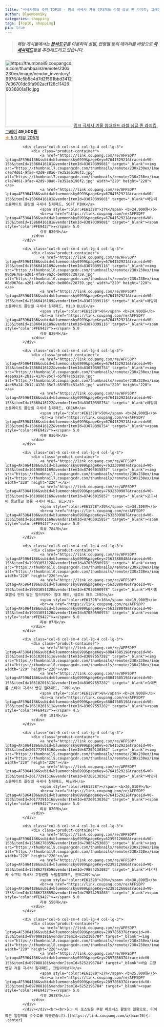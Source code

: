 ```yaml
---
title: "극세사패드 추천 TOP10 - 밍크 극세사 겨울 침대패드 라셀 싱글 퀸 라지킹, 그레이"
author: BlueMoonSky
categories: shopping
tags: [Top10, shopping]
pin: true
---
```


> ##### 해당 게시물에서는 [**분석도구**](https://itemscout.io/)를 이용하여 **성별**, **연령별** 등의 데이터를 바탕으로 [**극세사패드**](https://link.coupang.com/a/baae76)들을 추천해드리고 있습니다.
<div class="container"><div class="row">
            <div class="col-6 col-sm-4 col-lg-4 col-lg-3">
                <div class="product-container">
                    <a href="https://link.coupang.com/re/AFFSDP?lptag=AF5964186&subid=bluemoonsky6999&pageKey=6260167169&traceid=V0-153&itemId=12742235735&vendorItemId=80008624656" target="_blank"><img src="https://thumbnail9.coupangcdn.com/thumbnails/remote/230x230ex/image/vendor_inventory/9976/4c5b5c4d7d2f591bbd34127e36701dc6fa902acf128c114266036801a11c.jpg" alt="https://thumbnail9.coupangcdn.com/thumbnails/remote/230x230ex/image/vendor_inventory/9976/4c5b5c4d7d2f591bbd34127e36701dc6fa902acf128c114266036801a11c.jpg" width="220" height="220"></a>
                    <a href="https://link.coupang.com/re/AFFSDP?lptag=AF5964186&subid=bluemoonsky6999&pageKey=6260167169&traceid=V0-153&itemId=12742235735&vendorItemId=80008624656" target="_blank">밍크 극세사 겨울 침대패드 라셀 싱글 퀸 라지킹, 그레이</a>
                    <span style="color:#E61328"></span> <b>49,500원</b>
                    <br><a href="https://link.coupang.com/re/AFFSDP?lptag=AF5964186&subid=bluemoonsky6999&pageKey=6260167169&traceid=V0-153&itemId=12742235735&vendorItemId=80008624656" target="_blank"><span style="color:#FE9427">★</span> 5.0
                    리뷰 205개</a>
                </div>
            </div>
            
            <div class="col-6 col-sm-4 col-lg-4 col-lg-3">
                <div class="product-container">
                    <a href="https://link.coupang.com/re/AFFSDP?lptag=AF5964186&subid=bluemoonsky6999&pageKey=6764152921&traceid=V0-153&itemId=15860416181&vendorItemId=83070399081" target="_blank"><img src="https://thumbnail7.coupangcdn.com/thumbnails/remote/230x230ex/image/retail/images/2108616124632430-c7e74d61-9fae-42d9-88a6-7e352eb196f2.jpg" alt="https://thumbnail7.coupangcdn.com/thumbnails/remote/230x230ex/image/retail/images/2108616124632430-c7e74d61-9fae-42d9-88a6-7e352eb196f2.jpg" width="220" height="220"></a>
                    <a href="https://link.coupang.com/re/AFFSDP?lptag=AF5964186&subid=bluemoonsky6999&pageKey=6764152921&traceid=V0-153&itemId=15860416181&vendorItemId=83070399081" target="_blank">아망떼 소울메이트 플란넬 극세사 침대패드, SOFT PINK</a>
                    <span style="color:#E61328">27%</span> <b>24,900원</b>
                    <br><a href="https://link.coupang.com/re/AFFSDP?lptag=AF5964186&subid=bluemoonsky6999&pageKey=6764152921&traceid=V0-153&itemId=15860416181&vendorItemId=83070399081" target="_blank"><span style="color:#FE9427">★</span> 5.0
                    리뷰 820개</a>
                </div>
            </div>
            
            <div class="col-6 col-sm-4 col-lg-4 col-lg-3">
                <div class="product-container">
                    <a href="https://link.coupang.com/re/AFFSDP?lptag=AF5964186&subid=bluemoonsky6999&pageKey=6764152921&traceid=V0-153&itemId=15860416189&vendorItemId=83070399116" target="_blank"><img src="https://thumbnail6.coupangcdn.com/thumbnails/remote/230x230ex/image/retail/images/2107202720513036-08d9676a-a201-4fa9-9a2c-be000a728759.jpg" alt="https://thumbnail6.coupangcdn.com/thumbnails/remote/230x230ex/image/retail/images/2107202720513036-08d9676a-a201-4fa9-9a2c-be000a728759.jpg" width="220" height="220"></a>
                    <a href="https://link.coupang.com/re/AFFSDP?lptag=AF5964186&subid=bluemoonsky6999&pageKey=6764152921&traceid=V0-153&itemId=15860416189&vendorItemId=83070399116" target="_blank">아망떼 소울메이트 플란넬 극세사 침대패드, MILD BLUE</a>
                    <span style="color:#E61328">6%</span> <b>24,900원</b>
                    <br><a href="https://link.coupang.com/re/AFFSDP?lptag=AF5964186&subid=bluemoonsky6999&pageKey=6764152921&traceid=V0-153&itemId=15860416189&vendorItemId=83070399116" target="_blank"><span style="color:#FE9427">★</span> 5.0
                    리뷰 820개</a>
                </div>
            </div>
            
            <div class="col-6 col-sm-4 col-lg-4 col-lg-3">
                <div class="product-container">
                    <a href="https://link.coupang.com/re/AFFSDP?lptag=AF5964186&subid=bluemoonsky6999&pageKey=6764152921&traceid=V0-153&itemId=15860416122&vendorItemId=83070398754" target="_blank"><img src="https://thumbnail6.coupangcdn.com/thumbnails/remote/230x230ex/image/retail/images/2108239564230184-4ae69a24-2b12-4170-85c7-65f07ec51a59.jpg" alt="https://thumbnail6.coupangcdn.com/thumbnails/remote/230x230ex/image/retail/images/2108239564230184-4ae69a24-2b12-4170-85c7-65f07ec51a59.jpg" width="220" height="220"></a>
                    <a href="https://link.coupang.com/re/AFFSDP?lptag=AF5964186&subid=bluemoonsky6999&pageKey=6764152921&traceid=V0-153&itemId=15860416122&vendorItemId=83070398754" target="_blank">아망떼 소울메이트 플란넬 극세사 침대패드, CREAM</a>
                    <span style="color:#E61328">50%</span> <b>24,900원</b>
                    <br><a href="https://link.coupang.com/re/AFFSDP?lptag=AF5964186&subid=bluemoonsky6999&pageKey=6764152921&traceid=V0-153&itemId=15860416122&vendorItemId=83070398754" target="_blank"><span style="color:#FE9427">★</span> 5.0
                    리뷰 820개</a>
                </div>
            </div>
            
            <div class="col-6 col-sm-4 col-lg-4 col-lg-3">
                <div class="product-container">
                    <a href="https://link.coupang.com/re/AFFSDP?lptag=AF5964186&subid=bluemoonsky6999&pageKey=7632309907&traceid=V0-153&itemId=16198861169&vendorItemId=87403015857" target="_blank"><img src="https://thumbnail7.coupangcdn.com/thumbnails/remote/230x230ex/image/rs_quotation_api/1pzdtvgp/78b1d68988374b8cb21b7a709293ee54.jpg" alt="https://thumbnail7.coupangcdn.com/thumbnails/remote/230x230ex/image/rs_quotation_api/1pzdtvgp/78b1d68988374b8cb21b7a709293ee54.jpg" width="220" height="220"></a>
                    <a href="https://link.coupang.com/re/AFFSDP?lptag=AF5964186&subid=bluemoonsky6999&pageKey=7632309907&traceid=V0-153&itemId=16198861169&vendorItemId=87403015857" target="_blank">포그나미 몽글몽글 볼륨 극세사 패드, 핑크</a>
                    <span style="color:#E61328">30%</span> <b>34,100원</b>
                    <br><a href="https://link.coupang.com/re/AFFSDP?lptag=AF5964186&subid=bluemoonsky6999&pageKey=7632309907&traceid=V0-153&itemId=16198861169&vendorItemId=87403015857" target="_blank"><span style="color:#FE9427">★</span> 5.0
                    리뷰 784개</a>
                </div>
            </div>
            
            <div class="col-6 col-sm-4 col-lg-4 col-lg-3">
                <div class="product-container">
                    <a href="https://link.coupang.com/re/AFFSDP?lptag=AF5964186&subid=bluemoonsky6999&pageKey=7563388848&traceid=V0-153&itemId=19931051128&vendorItemId=87030590978" target="_blank"><img src="https://thumbnail6.coupangcdn.com/thumbnails/remote/230x230ex/image/vendor_inventory/5707/8207c42bcd7957bb332bde527a61e66fdfc6009db7524267465fa73f9105.jpg" alt="https://thumbnail6.coupangcdn.com/thumbnails/remote/230x230ex/image/vendor_inventory/5707/8207c42bcd7957bb332bde527a61e66fdfc6009db7524267465fa73f9105.jpg" width="220" height="220"></a>
                    <a href="https://link.coupang.com/re/AFFSDP?lptag=AF5964186&subid=bluemoonsky6999&pageKey=7563388848&traceid=V0-153&itemId=19931051128&vendorItemId=87030590978" target="_blank">마샤홈 호텔식 먼지 없는 알러지케어 침대 패드, 셀로브 패드 그레이</a>
                    <span style="color:#E61328">16%</span> <b>19,900원</b>
                    <br><a href="https://link.coupang.com/re/AFFSDP?lptag=AF5964186&subid=bluemoonsky6999&pageKey=7563388848&traceid=V0-153&itemId=19931051128&vendorItemId=87030590978" target="_blank"><span style="color:#FE9427">★</span> 5.0
                    리뷰 87개</a>
                </div>
            </div>
            
            <div class="col-6 col-sm-4 col-lg-4 col-lg-3">
                <div class="product-container">
                    <a href="https://link.coupang.com/re/AFFSDP?lptag=AF5964186&subid=bluemoonsky6999&pageKey=6884760519&traceid=V0-153&itemId=16510201611&vendorItemId=83697557282" target="_blank"><img src="https://thumbnail8.coupangcdn.com/thumbnails/remote/230x230ex/image/rs_quotation_api/etk6qfkn/8350888a114b4bb9b2901ff17d2e3ca5.jpg" alt="https://thumbnail8.coupangcdn.com/thumbnails/remote/230x230ex/image/rs_quotation_api/etk6qfkn/8350888a114b4bb9b2901ff17d2e3ca5.jpg" width="220" height="220"></a>
                    <a href="https://link.coupang.com/re/AFFSDP?lptag=AF5964186&subid=bluemoonsky6999&pageKey=6884760519&traceid=V0-153&itemId=16510201611&vendorItemId=83697557282" target="_blank">슈에뜨룸 스테이 극세사 밴딩 침대패드, 그레이</a>
                    <span style="color:#E61328">6%</span> <b>24,900원</b>
                    <br><a href="https://link.coupang.com/re/AFFSDP?lptag=AF5964186&subid=bluemoonsky6999&pageKey=6884760519&traceid=V0-153&itemId=16510201611&vendorItemId=83697557282" target="_blank"><span style="color:#FE9427">★</span> 4.5
                    리뷰 181개</a>
                </div>
            </div>
            
            <div class="col-6 col-sm-4 col-lg-4 col-lg-3">
                <div class="product-container">
                    <a href="https://link.coupang.com/re/AFFSDP?lptag=AF5964186&subid=bluemoonsky6999&pageKey=6764152921&traceid=V0-153&itemId=20177291516&vendorItemId=87269130362" target="_blank"><img src="https://thumbnail9.coupangcdn.com/thumbnails/remote/230x230ex/image/rs_quotation_api/wz9pxps4/fa6de7f377bf418cafd263e9a295bb23.jpg" alt="https://thumbnail9.coupangcdn.com/thumbnails/remote/230x230ex/image/rs_quotation_api/wz9pxps4/fa6de7f377bf418cafd263e9a295bb23.jpg" width="220" height="220"></a>
                    <a href="https://link.coupang.com/re/AFFSDP?lptag=AF5964186&subid=bluemoonsky6999&pageKey=6764152921&traceid=V0-153&itemId=20177291516&vendorItemId=87269130362" target="_blank">아망떼 소울메이트 플란넬 극세사 침대패드, 바닐라</a>
                    <span style="color:#E61328"></span> <b>26,010원</b>
                    <br><a href="https://link.coupang.com/re/AFFSDP?lptag=AF5964186&subid=bluemoonsky6999&pageKey=6764152921&traceid=V0-153&itemId=20177291516&vendorItemId=87269130362" target="_blank"><span style="color:#FE9427">★</span> 5.0
                    리뷰 820개</a>
                </div>
            </div>
            
            <div class="col-6 col-sm-4 col-lg-4 col-lg-3">
                <div class="product-container">
                    <a href="https://link.coupang.com/re/AFFSDP?lptag=AF5964186&subid=bluemoonsky6999&pageKey=6239512666&traceid=V0-153&itemId=12586278859&vendorItemId=79854253083" target="_blank"><img src="https://thumbnail9.coupangcdn.com/thumbnails/remote/230x230ex/image/rs_quotation_api/bmbvtcbq/76967258633f416aaad8b8418493a9e6.jpg" alt="https://thumbnail9.coupangcdn.com/thumbnails/remote/230x230ex/image/rs_quotation_api/bmbvtcbq/76967258633f416aaad8b8418493a9e6.jpg" width="220" height="220"></a>
                    <a href="https://link.coupang.com/re/AFFSDP?lptag=AF5964186&subid=bluemoonsky6999&pageKey=6239512666&traceid=V0-153&itemId=12586278859&vendorItemId=79854253083" target="_blank">타카타카 소프티 극세사 고정밴딩 누빔침대패드, 윈터그레이</a>
                    <span style="color:#E61328">20%</span> <b>30,890원</b>
                    <br><a href="https://link.coupang.com/re/AFFSDP?lptag=AF5964186&subid=bluemoonsky6999&pageKey=6239512666&traceid=V0-153&itemId=12586278859&vendorItemId=79854253083" target="_blank"><span style="color:#FE9427">★</span> 5.0
                    리뷰 550개</a>
                </div>
            </div>
            
            <div class="col-6 col-sm-4 col-lg-4 col-lg-3">
                <div class="product-container">
                    <a href="https://link.coupang.com/re/AFFSDP?lptag=AF5964186&subid=bluemoonsky6999&pageKey=289785637&traceid=V0-153&itemId=897088181&vendorItemId=5252196784" target="_blank"><img src="https://thumbnail8.coupangcdn.com/thumbnails/remote/230x230ex/image/vendor_inventory/cb92/21053cd782d3d84acabd6ab78eb139d7d0a878183d1794d78729bc5da816.jpg" alt="https://thumbnail8.coupangcdn.com/thumbnails/remote/230x230ex/image/vendor_inventory/cb92/21053cd782d3d84acabd6ab78eb139d7d0a878183d1794d78729bc5da816.jpg" width="220" height="220"></a>
                    <a href="https://link.coupang.com/re/AFFSDP?lptag=AF5964186&subid=bluemoonsky6999&pageKey=289785637&traceid=V0-153&itemId=897088181&vendorItemId=5252196784" target="_blank">바숨 고정밴딩 겨울 극세사 침대패드, 크림아이보리</a>
                    <span style="color:#E61328">27%</span> <b>25,900원</b>
                    <br><a href="https://link.coupang.com/re/AFFSDP?lptag=AF5964186&subid=bluemoonsky6999&pageKey=289785637&traceid=V0-153&itemId=897088181&vendorItemId=5252196784" target="_blank"><span style="color:#FE9427">★</span> 5.0
                    리뷰 2978개</a>
                </div>
            </div>
            </div></div><br><br>[👉 이 포스팅은 쿠팡 파트너스 활동의 일환으로, 이에 따른 일정액의 수수료를 제공받습니다.](https://link.coupang.com/a/baae76){: .center}